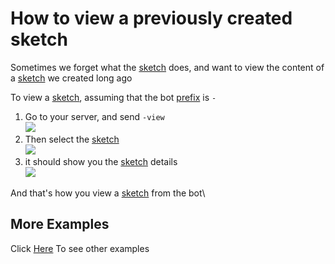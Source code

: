 # How to view a previously created sketch
Sometimes we forget what the [sketch](create.md) does, and want to view the content of a [sketch](create.md) we created long ago

To view a [sketch](create.md), assuming that the bot [prefix](prefix.md) is `-`

1. Go to your server, and send `-view`\
![](https://i.imgur.com/qz3X9TF.jpg)
2. Then select the [sketch](create.md)\
![](https://i.imgur.com/0RJJSdy.jpg)
3. it should show you the [sketch](create.md) details\
![](https://i.imgur.com/DhgW9Tm.jpg)

And that's how you view a [sketch](create.md) from the bot\

## More Examples
Click [Here](../examples/) To see other examples